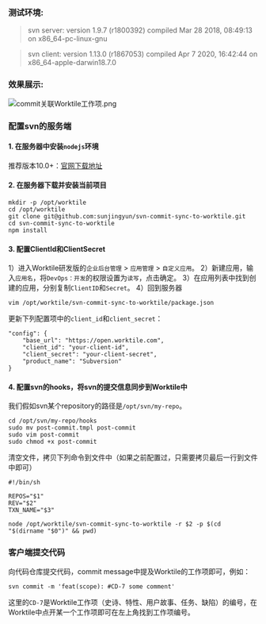 ### 测试环境:
> svn server: version 1.9.7 (r1800392) compiled Mar 28 2018, 08:49:13 on x86_64-pc-linux-gnu

> svn client: version 1.13.0 (r1867053) compiled Apr 7 2020, 16:42:44 on x86_64-apple-darwin18.7.0

### 效果展示:

![commit关联Worktile工作项.png](https://s1.ax1x.com/2020/04/28/J42Mxx.png)

### 配置svn的服务端
#### 1. 在服务器中安装`nodejs`环境

推荐版本10.0+：[官网下载地址](https://nodejs.org/en/download/)

#### 2. 在服务器下载并安装当前项目
```
mkdir -p /opt/worktile
cd /opt/worktile
git clone git@github.com:sunjingyun/svn-commit-sync-to-worktile.git
cd svn-commit-sync-to-worktile
npm install
```
#### 3. 配置ClientId和ClientSecret
1）进入Worktile研发版的`企业后台管理` > `应用管理` > `自定义应用`。
2）新建应用，输入`应用名`，将`DevOps：开发`的权限设置为`读写`，点击确定。
3）在应用列表中找到创建的应用，分别复制`ClientID`和`Secret`。
4）回到服务器
```
vim /opt/worktile/svn-commit-sync-to-worktile/package.json
```
更新下列配置项中的`client_id`和`client_secret`：
```
"config": {
    "base_url": "https://open.worktile.com",
    "client_id": "your-client-id",
    "client_secret": "your-client-secret",
    "product_name": "Subversion"
}
```
#### 4. 配置svn的hooks，将svn的提交信息同步到Worktile中
我们假如svn某个repository的路径是`/opt/svn/my-repo`。
```
cd /opt/svn/my-repo/hooks
sudo mv post-commit.tmpl post-commit
sudo vim post-commit
sudo chmod +x post-commit
```
清空文件，拷贝下列命令到文件中（如果之前配置过，只需要拷贝最后一行到文件中即可）
```
#!/bin/sh

REPOS="$1"
REV="$2"
TXN_NAME="$3"

node /opt/worktile/svn-commit-sync-to-worktile -r $2 -p $(cd "$(dirname "$0")" && pwd)
```

### 客户端提交代码
向代码仓库提交代码，commit message中提及Worktile的工作项即可，例如：
```
svn commit -m 'feat(scope): #CD-7 some comment'
```
这里的`CD-7`是Worktile工作项（史诗、特性、用户故事、任务、缺陷）的编号，在Worktile中点开某一个工作项即可在左上角找到工作项编号。




